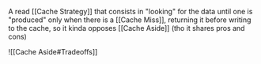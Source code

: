 A read [[Cache Strategy]] that consists in "looking" for the data until one is "produced" only when there is a [[Cache Miss]], returning it before writing to the cache, so it kinda opposes [[Cache Aside]] (tho it shares pros and cons)

![[Cache Aside#Tradeoffs]]
